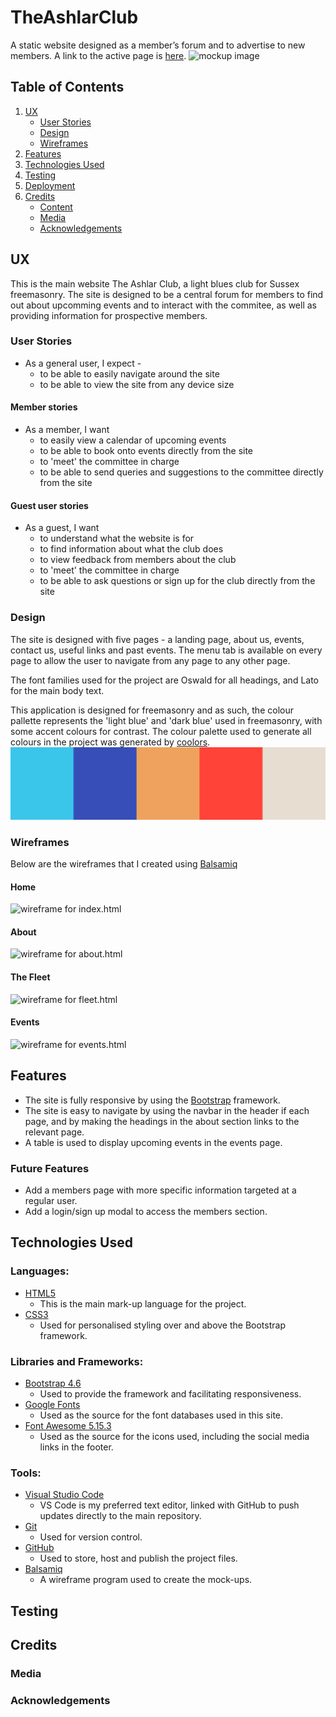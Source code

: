 # TheAshlarClub
A static website designed as a member’s forum and to advertise to new members. A link to the active page is [here](https://tealhorizon87.github.io/TheAshlarClub/).
![mockup image](#)

## Table of Contents
1. [UX](#ux)
    - [User Stories](#user-stories)
    - [Design](#design)
    - [Wireframes](#wireframes)
2. [Features](#features)
3. [Technologies Used](#technologies-used)
4. [Testing](#testing)
5. [Deployment](#deployment)
6. [Credits](#credits)
    - [Content](#content)
    - [Media](#media)
    - [Acknowledgements](#acknowledgements)

## UX
This is the main website The Ashlar Club, a light blues club for Sussex freemasonry. The site is designed to be a central forum for members to find out about upcomming events and to interact with the commitee, as well as providing information for prospective members.

### User Stories
- As a general user, I expect -
    - to be able to easily navigate around the site
    - to be able to view the site from any device size

#### Member stories
- As a member, I want
    - to easily view a calendar of upcoming events
    - to be able to book onto events directly from the site
    - to 'meet' the committee in charge
    - to be able to send queries and suggestions to the committee directly from the site

#### Guest user stories
- As a guest, I want
    - to understand what the website is for
    - to find information about what the club does
    - to view feedback from members about the club
    - to 'meet' the committee in charge
    - to be able to ask questions or sign up for the club directly from the site

### Design

The site is designed with five pages - a landing page, about us, events, contact us, useful links and past events. The menu tab is available on every page to allow the user to navigate from any page to any other page. 

The font families used for the project are Oswald for all headings, and Lato for the main body text.

This application is designed for freemasonry and as such, the colour pallette represents the 'light blue' and 'dark blue' used in freemasonry, with some accent colours for contrast. The colour palette used to generate all colours in the project was generated by [coolors](https://coolors.co/).
![colour palette image](assets/readme_img/colour_pallette.png)

### Wireframes
Below are the wireframes that I created using [Balsamiq](https://balsamiq.com/)
#### Home
![wireframe for index.html](#)
#### About
![wireframe for about.html](#)
#### The Fleet
![wireframe for fleet.html](#)
#### Events
![wireframe for events.html](#)

## Features
- The site is fully responsive by using the [Bootstrap](https://getbootstrap.com/) framework.
- The site is easy to navigate by using the navbar in the header if each page, and by making the headings in the about section links to the relevant page.
- A table is used to display upcoming events in the events page.

### Future Features
- Add a members page with more specific information targeted at a regular user.
- Add a login/sign up modal to access the members section.

## Technologies Used
### Languages:
  - [HTML5](https://en.wikipedia.org/wiki/HTML5)
      - This is the main mark-up language for the project.
  - [CSS3](https://en.wikipedia.org/wiki/CSS)
      - Used for personalised styling over and above the Bootstrap framework.

### Libraries and Frameworks:
  - [Bootstrap 4.6](https://getbootstrap.com/docs/4.6/getting-started/introduction/)
      - Used to provide the framework and facilitating responsiveness.
  - [Google Fonts](https://fonts.google.com/)
      - Used as the source for the font databases used in this site.
  - [Font Awesome 5.15.3](https://fontawesome.com/)
      - Used as the source for the icons used, including the social media links in the footer.

### Tools:
  - [Visual Studio Code](https://code.visualstudio.com/)
      - VS Code is my preferred text editor, linked with GitHub to push updates directly to the main repository.
  - [Git](https://git-scm.com/)
      - Used for version control.
  - [GitHub](https://github.com/)
      - Used to store, host and publish the project files.
  - [Balsamiq](https://balsamiq.com/)
      - A wireframe program used to create the mock-ups.

## Testing


## Credits

### Media
  
### Acknowledgements

